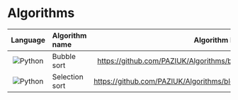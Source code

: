 # Algorithms 

| Language                                                                                          | Algorithm name                      | Algorithm link                                                                | Time complexity | Space complexity |
| :-:                                                                                               | :-                                  | :-:                                                                           | :-:             | :-:              |
| ![Python](https://img.shields.io/badge/-Python-ffdf5a?style=for-the-badge&logo=python)            | Bubble sort                         | https://github.com/PAZIUK/Algorithms/blob/main/Python/bubble_sort.py          | O(N^2)          | O(1)             |
| ![Python](https://img.shields.io/badge/-Python-ffdf5a?style=for-the-badge&logo=python)            | Selection sort                      | https://github.com/PAZIUK/Algorithms/blob/main/Python/selection_sort.py       | O(N^2)          | O(1)             |
